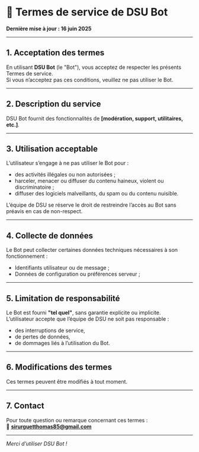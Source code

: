 # 📜 Termes de service de DSU Bot

**Dernière mise à jour : 16 juin 2025**

---

## 1. Acceptation des termes

En utilisant **DSU Bot** (le "Bot"), vous acceptez de respecter les présents Termes de service.  
Si vous n’acceptez pas ces conditions, veuillez ne pas utiliser le Bot.

---

## 2. Description du service

DSU Bot fournit des fonctionnalités de **[modération, support, utilitaires, etc.]**.

---

## 3. Utilisation acceptable

L’utilisateur s’engage à ne pas utiliser le Bot pour :
- des activités illégales ou non autorisées ;
- harceler, menacer ou diffuser du contenu haineux, violent ou discriminatoire ;
- diffuser des logiciels malveillants, du spam ou du contenu nuisible.

L’équipe de DSU se réserve le droit de restreindre l’accès au Bot sans préavis en cas de non-respect.

---

## 4. Collecte de données

Le Bot peut collecter certaines données techniques nécessaires à son fonctionnement :
- Identifiants utilisateur ou de message ;
- Données de configuration ou préférences serveur ;

---

## 5. Limitation de responsabilité

Le Bot est fourni **"tel quel"**, sans garantie explicite ou implicite.  
L’utilisateur accepte que l’équipe de DSU ne soit pas responsable :
- des interruptions de service,
- de pertes de données,
- de dommages liés à l’utilisation du Bot.

---

## 6. Modifications des termes

Ces termes peuvent être modifiés à tout moment.  

---

## 7. Contact

Pour toute question ou remarque concernant ces termes :  
📧 **sirurguetthomas85@gmail.com**

---

*Merci d’utiliser DSU Bot !*
